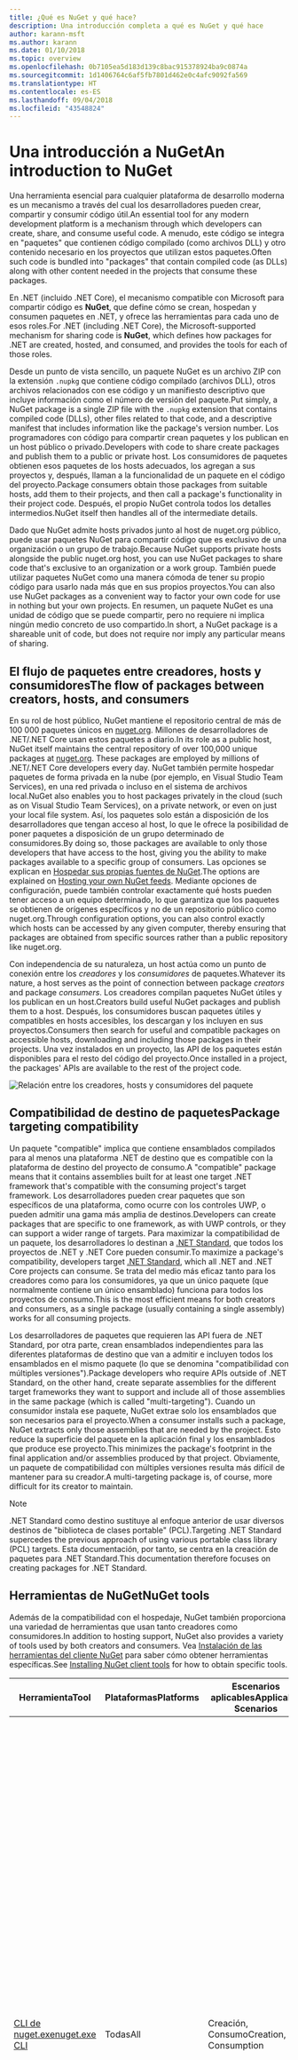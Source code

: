 ```yaml
---
title: ¿Qué es NuGet y qué hace?
description: Una introducción completa a qué es NuGet y qué hace
author: karann-msft
ms.author: karann
ms.date: 01/10/2018
ms.topic: overview
ms.openlocfilehash: 0b7105ea5d183d139c8bac915378924ba9c0874a
ms.sourcegitcommit: 1d1406764c6af5fb7801d462e0c4afc9092fa569
ms.translationtype: HT
ms.contentlocale: es-ES
ms.lasthandoff: 09/04/2018
ms.locfileid: "43548824"
---
```

# <a name="an-introduction-to-nuget"></a><span data-ttu-id="9d070-103">Una introducción a NuGet</span><span class="sxs-lookup"><span data-stu-id="9d070-103">An introduction to NuGet</span></span>

<span data-ttu-id="9d070-104">Una herramienta esencial para cualquier plataforma de desarrollo moderna es un mecanismo a través del cual los desarrolladores pueden crear, compartir y consumir código útil.</span><span class="sxs-lookup"><span data-stu-id="9d070-104">An essential tool for any modern development platform is a mechanism through which developers can create, share, and consume useful code.</span></span> <span data-ttu-id="9d070-105">A menudo, este código se integra en "paquetes" que contienen código compilado (como archivos DLL) y otro contenido necesario en los proyectos que utilizan estos paquetes.</span><span class="sxs-lookup"><span data-stu-id="9d070-105">Often such code is bundled into "packages" that contain compiled code (as DLLs) along with other content needed in the projects that consume these packages.</span></span>

<span data-ttu-id="9d070-106">En .NET (incluido .NET Core), el mecanismo compatible con Microsoft para compartir código es **NuGet**, que define cómo se crean, hospedan y consumen paquetes en .NET, y ofrece las herramientas para cada uno de esos roles.</span><span class="sxs-lookup"><span data-stu-id="9d070-106">For .NET (including .NET Core), the Microsoft-supported mechanism for sharing code is **NuGet**, which defines how packages for .NET are created, hosted, and consumed, and provides the tools for each of those roles.</span></span>

<span data-ttu-id="9d070-107">Desde un punto de vista sencillo, un paquete NuGet es un archivo ZIP con la extensión `.nupkg` que contiene código compilado (archivos DLL), otros archivos relacionados con ese código y un manifiesto descriptivo que incluye información como el número de versión del paquete.</span><span class="sxs-lookup"><span data-stu-id="9d070-107">Put simply, a NuGet package is a single ZIP file with the `.nupkg` extension that contains compiled code (DLLs), other files related to that code, and a descriptive manifest that includes information like the package's version number.</span></span> <span data-ttu-id="9d070-108">Los programadores con código para compartir crean paquetes y los publican en un host público o privado.</span><span class="sxs-lookup"><span data-stu-id="9d070-108">Developers with code to share create packages and publish them to a public or private host.</span></span> <span data-ttu-id="9d070-109">Los consumidores de paquetes obtienen esos paquetes de los hosts adecuados, los agregan a sus proyectos y, después, llaman a la funcionalidad de un paquete en el código del proyecto.</span><span class="sxs-lookup"><span data-stu-id="9d070-109">Package consumers obtain those packages from suitable hosts, add them to their projects, and then call a package's functionality in their project code.</span></span> <span data-ttu-id="9d070-110">Después, el propio NuGet controla todos los detalles intermedios.</span><span class="sxs-lookup"><span data-stu-id="9d070-110">NuGet itself then handles all of the intermediate details.</span></span>

<span data-ttu-id="9d070-111">Dado que NuGet admite hosts privados junto al host de nuget.org público, puede usar paquetes NuGet para compartir código que es exclusivo de una organización o un grupo de trabajo.</span><span class="sxs-lookup"><span data-stu-id="9d070-111">Because NuGet supports private hosts alongside the public nuget.org host, you can use NuGet packages to share code that's exclusive to an organization or a work group.</span></span> <span data-ttu-id="9d070-112">También puede utilizar paquetes NuGet como una manera cómoda de tener su propio código para usarlo nada más que en sus propios proyectos.</span><span class="sxs-lookup"><span data-stu-id="9d070-112">You can also use NuGet packages as a convenient way to factor your own code for use in nothing but your own projects.</span></span> <span data-ttu-id="9d070-113">En resumen, un paquete NuGet es una unidad de código que se puede compartir, pero no requiere ni implica ningún medio concreto de uso compartido.</span><span class="sxs-lookup"><span data-stu-id="9d070-113">In short, a NuGet package is a shareable unit of code, but does not require nor imply any particular means of sharing.</span></span>

## <a name="the-flow-of-packages-between-creators-hosts-and-consumers"></a><span data-ttu-id="9d070-114">El flujo de paquetes entre creadores, hosts y consumidores</span><span class="sxs-lookup"><span data-stu-id="9d070-114">The flow of packages between creators, hosts, and consumers</span></span>

<span data-ttu-id="9d070-115">En su rol de host público, NuGet mantiene el repositorio central de más de 100 000 paquetes únicos en [nuget.org](https://www.nuget.org). Millones de desarrolladores de .NET/.NET Core usan estos paquetes a diario.</span><span class="sxs-lookup"><span data-stu-id="9d070-115">In its role as a public host, NuGet itself maintains the central repository of over 100,000 unique packages at [nuget.org](https://www.nuget.org). These packages are employed by millions of .NET/.NET Core developers every day.</span></span> <span data-ttu-id="9d070-116">NuGet también permite hospedar paquetes de forma privada en la nube (por ejemplo, en Visual Studio Team Services), en una red privada o incluso en el sistema de archivos local.</span><span class="sxs-lookup"><span data-stu-id="9d070-116">NuGet also enables you to host packages privately in the cloud (such as on Visual Studio Team Services), on a private network, or even on just your local file system.</span></span> <span data-ttu-id="9d070-117">Así, los paquetes solo están a disposición de los desarrolladores que tengan acceso al host, lo que le ofrece la posibilidad de poner paquetes a disposición de un grupo determinado de consumidores.</span><span class="sxs-lookup"><span data-stu-id="9d070-117">By doing so, those packages are available to only those developers that have access to the host, giving you the ability to make packages available to a specific group of consumers.</span></span> <span data-ttu-id="9d070-118">Las opciones se explican en [Hospedar sus propias fuentes de NuGet](hosting-packages/overview.md).</span><span class="sxs-lookup"><span data-stu-id="9d070-118">The options are explained on [Hosting your own NuGet feeds](hosting-packages/overview.md).</span></span> <span data-ttu-id="9d070-119">Mediante opciones de configuración, puede también controlar exactamente qué hosts pueden tener acceso a un equipo determinado, lo que garantiza que los paquetes se obtienen de orígenes específicos y no de un repositorio público como nuget.org.</span><span class="sxs-lookup"><span data-stu-id="9d070-119">Through configuration options, you can also control exactly which hosts can be accessed by any given computer, thereby ensuring that packages are obtained from specific sources rather than a public repository like nuget.org.</span></span>

<span data-ttu-id="9d070-120">Con independencia de su naturaleza, un host actúa como un punto de conexión entre los *creadores* y los *consumidores* de paquetes.</span><span class="sxs-lookup"><span data-stu-id="9d070-120">Whatever its nature, a host serves as the point of connection between package *creators* and package *consumers*.</span></span> <span data-ttu-id="9d070-121">Los creadores compilan paquetes NuGet útiles y los publican en un host.</span><span class="sxs-lookup"><span data-stu-id="9d070-121">Creators build useful NuGet packages and publish them to a host.</span></span> <span data-ttu-id="9d070-122">Después, los consumidores buscan paquetes útiles y compatibles en hosts accesibles, los descargan y los incluyen en sus proyectos.</span><span class="sxs-lookup"><span data-stu-id="9d070-122">Consumers then search for useful and compatible packages on accessible hosts, downloading and including those packages in their projects.</span></span> <span data-ttu-id="9d070-123">Una vez instalados en un proyecto, las API de los paquetes están disponibles para el resto del código del proyecto.</span><span class="sxs-lookup"><span data-stu-id="9d070-123">Once installed in a project, the packages' APIs are available to the rest of the project code.</span></span>

![Relación entre los creadores, hosts y consumidores del paquete](media/nuget-roles.png)

## <a name="package-targeting-compatibility"></a><span data-ttu-id="9d070-125">Compatibilidad de destino de paquetes</span><span class="sxs-lookup"><span data-stu-id="9d070-125">Package targeting compatibility</span></span>

<span data-ttu-id="9d070-126">Un paquete "compatible" implica que contiene ensamblados compilados para al menos una plataforma .NET de destino que es compatible con la plataforma de destino del proyecto de consumo.</span><span class="sxs-lookup"><span data-stu-id="9d070-126">A "compatible" package means that it contains assemblies built for at least one target .NET framework that's compatible with the consuming project's target framework.</span></span> <span data-ttu-id="9d070-127">Los desarrolladores pueden crear paquetes que son específicos de una plataforma, como ocurre con los controles UWP, o pueden admitir una gama más amplia de destinos.</span><span class="sxs-lookup"><span data-stu-id="9d070-127">Developers can create packages that are specific to one framework, as with UWP controls, or they can support a wider range of targets.</span></span> <span data-ttu-id="9d070-128">Para maximizar la compatibilidad de un paquete, los desarrolladores lo destinan a [.NET Standard](/dotnet/standard/net-standard), que todos los proyectos de .NET y .NET Core pueden consumir.</span><span class="sxs-lookup"><span data-stu-id="9d070-128">To maximize a package's compatibility, developers target [.NET Standard](/dotnet/standard/net-standard), which all .NET and .NET Core projects can consume.</span></span> <span data-ttu-id="9d070-129">Se trata del medio más eficaz tanto para los creadores como para los consumidores, ya que un único paquete (que normalmente contiene un único ensamblado) funciona para todos los proyectos de consumo.</span><span class="sxs-lookup"><span data-stu-id="9d070-129">This is the most efficient means for both creators and consumers, as a single package (usually containing a single assembly) works for all consuming projects.</span></span>

<span data-ttu-id="9d070-130">Los desarrolladores de paquetes que requieren las API fuera de .NET Standard, por otra parte, crean ensamblados independientes para las diferentes plataformas de destino que van a admitir e incluyen todos los ensamblados en el mismo paquete (lo que se denomina "compatibilidad con múltiples versiones").</span><span class="sxs-lookup"><span data-stu-id="9d070-130">Package developers who require APIs outside of .NET Standard, on the other hand, create separate assemblies for the different target frameworks they want to support and include all of those assemblies in the same package (which is called "multi-targeting").</span></span> <span data-ttu-id="9d070-131">Cuando un consumidor instala ese paquete, NuGet extrae solo los ensamblados que son necesarios para el proyecto.</span><span class="sxs-lookup"><span data-stu-id="9d070-131">When a consumer installs such a package, NuGet extracts only those assemblies that are needed by the project.</span></span> <span data-ttu-id="9d070-132">Esto reduce la superficie del paquete en la aplicación final y los ensamblados que produce ese proyecto.</span><span class="sxs-lookup"><span data-stu-id="9d070-132">This minimizes the package's footprint in the final application and/or assemblies produced by that project.</span></span> <span data-ttu-id="9d070-133">Obviamente, un paquete de compatibilidad con múltiples versiones resulta más difícil de mantener para su creador.</span><span class="sxs-lookup"><span data-stu-id="9d070-133">A multi-targeting package is, of course, more difficult for its creator to maintain.</span></span>

> [!Note]
> <span data-ttu-id="9d070-134">.NET Standard como destino sustituye al enfoque anterior de usar diversos destinos de "biblioteca de clases portable" (PCL).</span><span class="sxs-lookup"><span data-stu-id="9d070-134">Targeting .NET Standard supercedes the previous approach of using various portable class library (PCL) targets.</span></span> <span data-ttu-id="9d070-135">Esta documentación, por tanto, se centra en la creación de paquetes para .NET Standard.</span><span class="sxs-lookup"><span data-stu-id="9d070-135">This documentation therefore focuses on creating packages for .NET Standard.</span></span>

## <a name="nuget-tools"></a><span data-ttu-id="9d070-136">Herramientas de NuGet</span><span class="sxs-lookup"><span data-stu-id="9d070-136">NuGet tools</span></span>

<span data-ttu-id="9d070-137">Además de la compatibilidad con el hospedaje, NuGet también proporciona una variedad de herramientas que usan tanto creadores como consumidores.</span><span class="sxs-lookup"><span data-stu-id="9d070-137">In addition to hosting support, NuGet also provides a variety of tools used by both creators and consumers.</span></span> <span data-ttu-id="9d070-138">Vea [Instalación de las herramientas del cliente NuGet](install-nuget-client-tools.md) para saber cómo obtener herramientas específicas.</span><span class="sxs-lookup"><span data-stu-id="9d070-138">See [Installing NuGet client tools](install-nuget-client-tools.md) for how to obtain specific tools.</span></span>

| <span data-ttu-id="9d070-139">Herramienta</span><span class="sxs-lookup"><span data-stu-id="9d070-139">Tool</span></span> | <span data-ttu-id="9d070-140">Plataformas</span><span class="sxs-lookup"><span data-stu-id="9d070-140">Platforms</span></span> | <span data-ttu-id="9d070-141">Escenarios aplicables</span><span class="sxs-lookup"><span data-stu-id="9d070-141">Applicable Scenarios</span></span> | <span data-ttu-id="9d070-142">Descripción</span><span class="sxs-lookup"><span data-stu-id="9d070-142">Description</span></span> |
| --- | --- | --- | --- |
| [<span data-ttu-id="9d070-143">CLI de nuget.exe</span><span class="sxs-lookup"><span data-stu-id="9d070-143">nuget.exe CLI</span></span>](tools/nuget-exe-cli-reference.md) | <span data-ttu-id="9d070-144">Todas</span><span class="sxs-lookup"><span data-stu-id="9d070-144">All</span></span> | <span data-ttu-id="9d070-145">Creación, Consumo</span><span class="sxs-lookup"><span data-stu-id="9d070-145">Creation, Consumption</span></span> | <span data-ttu-id="9d070-146">Proporciona todas las funcionalidades de NuGet, con algunos comandos que se aplican de forma específica a los creadores del paquete, otros solo a los consumidores y otros a ambos.</span><span class="sxs-lookup"><span data-stu-id="9d070-146">Provides all NuGet capabilities, with some commands applying specifically to package creators, some applying only to consumers, and others applying to both.</span></span> <span data-ttu-id="9d070-147">Por ejemplo, los creadores de paquetes usan el comando `nuget pack` para crear un paquete a partir de varios ensamblados y archivos relacionados, los consumidores de paquetes usan `nuget install` para incluir los paquetes en una carpeta de proyecto y todos usan `nuget config` para establecer variables de configuración de NuGet.</span><span class="sxs-lookup"><span data-stu-id="9d070-147">For example, package creators use the `nuget pack` command to create a package from various assemblies and related files, package consumers use `nuget install` to include packages in a project folder, and everyone uses `nuget config` to set NuGet configuration variables.</span></span> <span data-ttu-id="9d070-148">Como herramienta independiente de la plataforma, la CLI de NuGet no interactúa con proyectos de Visual Studio.</span><span class="sxs-lookup"><span data-stu-id="9d070-148">As a platform-agnostic tool, the NuGet CLI does not interact with Visual Studio projects.</span></span> |
| [<span data-ttu-id="9d070-149">CLI de dotnet</span><span class="sxs-lookup"><span data-stu-id="9d070-149">dotnet CLI</span></span>](tools/dotnet-Commands.md) | <span data-ttu-id="9d070-150">Todas</span><span class="sxs-lookup"><span data-stu-id="9d070-150">All</span></span> | <span data-ttu-id="9d070-151">Creación, Consumo</span><span class="sxs-lookup"><span data-stu-id="9d070-151">Creation, Consumption</span></span> | <span data-ttu-id="9d070-152">Ofrece determinadas funcionalidades de la CLI de NuGet directamente en la cadena de herramientas de .NET Core.</span><span class="sxs-lookup"><span data-stu-id="9d070-152">Provides certain NuGet CLI capabilities directly within the .NET Core tool chain.</span></span> <span data-ttu-id="9d070-153">Al igual que con la CLI de NuGet, la CLI de dotnet no interactúa con proyectos de Visual Studio.</span><span class="sxs-lookup"><span data-stu-id="9d070-153">As with the NuGet CLI, the dotnet CLI does not interact with Visual Studio projects.</span></span> |
| [<span data-ttu-id="9d070-154">Consola del Administrador de paquetes</span><span class="sxs-lookup"><span data-stu-id="9d070-154">Package Manager Console</span></span>](tools/package-manager-console.md) | <span data-ttu-id="9d070-155">Visual Studio en Windows</span><span class="sxs-lookup"><span data-stu-id="9d070-155">Visual Studio on Windows</span></span> | <span data-ttu-id="9d070-156">Consumo</span><span class="sxs-lookup"><span data-stu-id="9d070-156">Consumption</span></span> | <span data-ttu-id="9d070-157">Ofrece [comandos de PowerShell](tools/Powershell-Reference.md) para instalar y administrar paquetes en proyectos de Visual Studio.</span><span class="sxs-lookup"><span data-stu-id="9d070-157">Provides [PowerShell commands](tools/Powershell-Reference.md) for installing and managing packages in Visual Studio projects.</span></span> |
| [<span data-ttu-id="9d070-158">Interfaz de usuario del administrador de paquetes</span><span class="sxs-lookup"><span data-stu-id="9d070-158">Package Manager UI</span></span>](tools/package-manager-ui.md) | <span data-ttu-id="9d070-159">Visual Studio en Windows</span><span class="sxs-lookup"><span data-stu-id="9d070-159">Visual Studio on Windows</span></span> | <span data-ttu-id="9d070-160">Consumo</span><span class="sxs-lookup"><span data-stu-id="9d070-160">Consumption</span></span> | <span data-ttu-id="9d070-161">Ofrece una interfaz de usuario fácil de usar para instalar y administrar paquetes en proyectos de Visual Studio.</span><span class="sxs-lookup"><span data-stu-id="9d070-161">Provides an easy-to-use UI for installing and managing packages in Visual Studio projects.</span></span> |
| [<span data-ttu-id="9d070-162">Administrar la interfaz de usuario de NuGet</span><span class="sxs-lookup"><span data-stu-id="9d070-162">Manage NuGet UI</span></span>](/visualstudio/mac/nuget-walkthrough) | <span data-ttu-id="9d070-163">Visual Studio para Mac</span><span class="sxs-lookup"><span data-stu-id="9d070-163">Visual Studio for Mac</span></span> | <span data-ttu-id="9d070-164">Consumo</span><span class="sxs-lookup"><span data-stu-id="9d070-164">Consumption</span></span> | <span data-ttu-id="9d070-165">Ofrece una interfaz de usuario fácil de usar para instalar y administrar paquetes en proyectos de Visual Studio para Mac.</span><span class="sxs-lookup"><span data-stu-id="9d070-165">Provide an easy-to-use UI for installing and managing packages in Visual Studio for Mac projects.</span></span> |
| [<span data-ttu-id="9d070-166">MSBuild</span><span class="sxs-lookup"><span data-stu-id="9d070-166">MSBuild</span></span>](reference/msbuild-targets.md) | <span data-ttu-id="9d070-167">Windows</span><span class="sxs-lookup"><span data-stu-id="9d070-167">Windows</span></span> | <span data-ttu-id="9d070-168">Creación, Consumo</span><span class="sxs-lookup"><span data-stu-id="9d070-168">Creation, Consumption</span></span> | <span data-ttu-id="9d070-169">Ofrece la posibilidad de crear y restaurar los paquetes que se usan en un proyecto directamente a través de la cadena de herramientas de MSBuild.</span><span class="sxs-lookup"><span data-stu-id="9d070-169">Provides the ability to create packages and restore packages used in a project directly through the MSBuild tool chain.</span></span> |

<span data-ttu-id="9d070-170">Como puede ver, las herramientas de NuGet con las que trabaja dependen en gran medida de si se crean, consumen o publican paquetes, así como de la plataforma en la que se trabaja.</span><span class="sxs-lookup"><span data-stu-id="9d070-170">As you can see, the NuGet tools you work with depend greatly on whether you're creating, consuming, or publishing packages, and the platform on which you're working.</span></span> <span data-ttu-id="9d070-171">Los creadores de paquetes también suelen ser consumidores, dado que se basan en la funcionalidad que existe en otros paquetes NuGet.</span><span class="sxs-lookup"><span data-stu-id="9d070-171">Package creators are typically also consumers, as they build on top of functionality that exists in other NuGet packages.</span></span> <span data-ttu-id="9d070-172">Y esos paquetes, por supuesto, pueden a su vez depender de otros.</span><span class="sxs-lookup"><span data-stu-id="9d070-172">And those packages, of course, may in turn depend on still others.</span></span>

<span data-ttu-id="9d070-173">Para obtener más información, comience por los artículos [Flujo de trabajo de creación de paquetes](create-packages/Overview-and-Workflow.md) y [Flujo de trabajo de consumo de paquetes](consume-packages/Overview-and-Workflow.md).</span><span class="sxs-lookup"><span data-stu-id="9d070-173">For more information, start with the [Package creation workflow](create-packages/Overview-and-Workflow.md) and [Package consumption workflow](consume-packages/Overview-and-Workflow.md) articles.</span></span>

## <a name="managing-dependencies"></a><span data-ttu-id="9d070-174">Administración de dependencias</span><span class="sxs-lookup"><span data-stu-id="9d070-174">Managing dependencies</span></span>

<span data-ttu-id="9d070-175">La posibilidad de basarse en el trabajo de otros usuarios fácilmente es una de las características más eficaces de un sistema de administración de paquetes.</span><span class="sxs-lookup"><span data-stu-id="9d070-175">The ability to easily build on the work of others is one of most powerful features of a package management system.</span></span> <span data-ttu-id="9d070-176">En consecuencia, gran parte de lo que hace NuGet consiste en administrar ese "gráfico" o árbol de dependencias en nombre de un proyecto.</span><span class="sxs-lookup"><span data-stu-id="9d070-176">Accordingly, much of what NuGet does is managing that dependency tree or "graph" on behalf of a project.</span></span> <span data-ttu-id="9d070-177">Dicho simplemente, solo se tiene que preocupar por los paquetes que use directamente en un proyecto.</span><span class="sxs-lookup"><span data-stu-id="9d070-177">Simply said, you need only concern yourself with those packages that you're directly using in a project.</span></span> <span data-ttu-id="9d070-178">Si alguno de esos paquetes consume otros paquetes (que, a su vez, pueden consumir otros), NuGet se encarga de todas esas dependencias de nivel inferior.</span><span class="sxs-lookup"><span data-stu-id="9d070-178">If any of those packages themselves consume other packages (which can, in turn, consume still others), NuGet takes care of all those down-level dependencies.</span></span>

<span data-ttu-id="9d070-179">En la imagen siguiente se muestra un proyecto que depende de cinco paquetes que, a su vez, dependen de otros varios.</span><span class="sxs-lookup"><span data-stu-id="9d070-179">The following image shows a project that depends on five packages, which in turn depend on a number of others.</span></span>

![Un gráfico de dependencias de NuGet de ejemplo para un proyecto de .NET](media/dependency-graph.png)

<span data-ttu-id="9d070-181">Tenga en cuenta que algunos paquetes aparecen varias veces en el gráfico de dependencias.</span><span class="sxs-lookup"><span data-stu-id="9d070-181">Notice that some packages appear multiple times in the dependency graph.</span></span> <span data-ttu-id="9d070-182">Por ejemplo, hay tres consumidores diferentes del paquete B, y es posible que cada consumidor también especifique una versión diferente de ese paquete (no se muestra).</span><span class="sxs-lookup"><span data-stu-id="9d070-182">For example, there are three different consumers of package B, and each consumer might also specify a different version for that package (not shown).</span></span> <span data-ttu-id="9d070-183">Se trata de un hecho frecuente, especialmente para los paquetes más ampliamente utilizados.</span><span class="sxs-lookup"><span data-stu-id="9d070-183">This is a common occurrence, especially for widely-used packages.</span></span> <span data-ttu-id="9d070-184">Afortunadamente, NuGet se encarga del trabajo duro de determinar exactamente qué versión del paquete B satisface a todos los consumidores.</span><span class="sxs-lookup"><span data-stu-id="9d070-184">NuGet fortunately does all the hard work to determine exactly which version of package B satisfies all consumers.</span></span> <span data-ttu-id="9d070-185">NuGet hace después lo mismo con los demás paquetes, con independencia de la profundidad que alcance el gráfico de dependencias.</span><span class="sxs-lookup"><span data-stu-id="9d070-185">NuGet then does the same for all other packages, no matter how deep the dependency graph.</span></span>

<span data-ttu-id="9d070-186">Para obtener más información sobre cómo realiza NuGet este servicio, vea [Resolución de dependencias](consume-packages/dependency-resolution.md).</span><span class="sxs-lookup"><span data-stu-id="9d070-186">For more details on how NuGet performs this service, see [Dependency resolution](consume-packages/dependency-resolution.md).</span></span>

## <a name="tracking-references-and-restoring-packages"></a><span data-ttu-id="9d070-187">Seguimiento de referencias y restauración de paquetes</span><span class="sxs-lookup"><span data-stu-id="9d070-187">Tracking references and restoring packages</span></span>

<span data-ttu-id="9d070-188">Dado que los proyectos se pueden mover fácilmente entre equipos de desarrolladores, repositorios de control de código fuente, servidores de compilación, etc., no resulta práctico mantener los ensamblados binarios de los paquetes NuGet enlazados directamente a un proyecto.</span><span class="sxs-lookup"><span data-stu-id="9d070-188">Because projects can easily move between developer computers, source control repositories, build servers, and so forth, it's highly impractical to keep the binary assemblies of NuGet packages directly bound to a project.</span></span> <span data-ttu-id="9d070-189">De hacerlo, se produciría un sobredimensionamiento innecesario de cada copia del proyecto (y, por tanto, se desperdiciaría espacio en los repositorios de control de código fuente).</span><span class="sxs-lookup"><span data-stu-id="9d070-189">Doing so would make each copy of the project unnecessarily bloated (and thereby waste space in source control repositories).</span></span> <span data-ttu-id="9d070-190">Además, sería muy difícil actualizar los archivos binarios del paquete a versiones más recientes, ya que habría que aplicar las actualizaciones en todas las copias del proyecto.</span><span class="sxs-lookup"><span data-stu-id="9d070-190">It would also make it very difficult to update package binaries to newer versions as updates would have to be applied across all copies of the project.</span></span>

<span data-ttu-id="9d070-191">En lugar de ello, NuGet mantiene una lista de referencias simples de los paquetes en los que se basa un proyecto, que incluye las dependencias de nivel superior y de nivel inferior.</span><span class="sxs-lookup"><span data-stu-id="9d070-191">NuGet instead maintains a simple reference list of the packages upon which a project depends, including both top-level and down-level dependencies.</span></span> <span data-ttu-id="9d070-192">Es decir, siempre que se instala un paquete de algún host en un proyecto, NuGet registra el identificador y el número de versión del paquete en la lista de referencias.</span><span class="sxs-lookup"><span data-stu-id="9d070-192">That is, whenever you install a package from some host into a project, NuGet records the package identifier and version number in the reference list.</span></span> <span data-ttu-id="9d070-193">(Al desinstalar un paquete, evidentemente se quita de la lista). NuGet después ofrece un medio para restaurar todos los paquetes a los que se hace referencia previa solicitud, tal y como se describe en [Restauración de paquetes](consume-packages/package-restore.md).</span><span class="sxs-lookup"><span data-stu-id="9d070-193">(Uninstalling a package, of course, removes it from the list.) NuGet then provides a means to restore all referenced packages upon request, as described on [Package restore](consume-packages/package-restore.md).</span></span>

![Una lista de referencias de NuGet se crea al instalar el paquete y se puede usar para restaurar los paquetes en otro lugar](media/nuget-restore.png)

<span data-ttu-id="9d070-195">Solo con la lista de referencias, NuGet puede reinstalar (es decir, *restaurar*) todos los paquetes de hosts públicos y privados en cualquier momento posterior.</span><span class="sxs-lookup"><span data-stu-id="9d070-195">With only the reference list, NuGet can then reinstall&mdash;that is, *restore*&mdash;all of those packages from public and/or private hosts at any later time.</span></span> <span data-ttu-id="9d070-196">Al confirmar un proyecto en el control de código fuente o compartirlo de alguna otra manera, solo se incluye la lista de referencias, no los archivos binarios del paquete (vea [Paquetes y control de código fuente](consume-packages/packages-and-source-control.md)).</span><span class="sxs-lookup"><span data-stu-id="9d070-196">When committing a project to source control, or sharing it in some other way, you include only the reference list and exclude any package binaries (see [Packages and source control](consume-packages/packages-and-source-control.md).)</span></span>

<span data-ttu-id="9d070-197">El equipo que recibe un proyecto, como un servidor de compilación que obtiene una copia del proyecto como parte de un sistema de implementación automatizada, simplemente solicita a NuGet que restaure las dependencias cuando sea necesario.</span><span class="sxs-lookup"><span data-stu-id="9d070-197">The computer that receives a project, such as a build server obtaining a copy of the project as part of an automated deployment system, simply asks NuGet to restore dependencies whenever they're needed.</span></span> <span data-ttu-id="9d070-198">Los sistemas de compilación como Visual Studio Team Services proporcionan pasos de "restauración de NuGet" para este propósito exacto.</span><span class="sxs-lookup"><span data-stu-id="9d070-198">Build systems like Visual Studio Team Services provide "NuGet restore" steps for this exact purpose.</span></span> <span data-ttu-id="9d070-199">De forma similar, cuando los desarrolladores obtienen una copia de un proyecto (como al clonar un repositorio), pueden invocar un comando como `nuget restore` (CLI de NuGet), `dotnet restore` (CLI de dotnet), o `Install-Package` (consola del Administrador de paquetes) para obtener todos los paquetes necesarios.</span><span class="sxs-lookup"><span data-stu-id="9d070-199">Similarly, when developers obtain a copy of a project (as when cloning a repository), they can invoke command like `nuget restore` (NuGet CLI), `dotnet restore` (dotnet CLI), or `Install-Package` (Package Manager Console) to obtain all the necessary packages.</span></span> <span data-ttu-id="9d070-200">Visual Studio, por su parte, restaura automáticamente los paquetes al compilar un proyecto (siempre que la restauración automática esté habilitada, tal y como se describe en [Restauración de paquetes](consume-packages/package-restore.md)).</span><span class="sxs-lookup"><span data-stu-id="9d070-200">Visual Studio, for its part, automatically restores packages when building a project (provided that automatic restore is enabled, as described on [Package restore](consume-packages/package-restore.md)).</span></span>

<span data-ttu-id="9d070-201">Claramente, el rol principal de NuGet que interesa a los desarrolladores es que mantenga esa lista de referencias en nombre del proyecto y que proporcione los medios para restaurar de forma eficaz (y actualizar) los paquetes a los que se hace referencia.</span><span class="sxs-lookup"><span data-stu-id="9d070-201">Clearly, then, NuGet's primary role where developers are concerned is maintaining that reference list on behalf of your project and providing the means to efficiently restore (and update) those referenced packages.</span></span> <span data-ttu-id="9d070-202">Esta lista se mantiene en uno de los dos *formatos de administración de paquetes*, que se denominan:</span><span class="sxs-lookup"><span data-stu-id="9d070-202">This list is maintained in one of two *package management formats*, as they're called:</span></span>

- <span data-ttu-id="9d070-203">[`packages.config`](reference/packages-config.md): *(NuGet 1.0 y versiones posteriores)* un archivo XML que mantiene una lista plana de todas las dependencias del proyecto, incluidas las dependencias de otros paquetes instalados.</span><span class="sxs-lookup"><span data-stu-id="9d070-203">[`packages.config`](reference/packages-config.md): *(NuGet 1.0+)* An XML file that maintains a flat list of all dependencies in the project, including the dependencies of other installed packages.</span></span> <span data-ttu-id="9d070-204">Los paquetes instalados o restaurados se almacenan en una carpeta `packages`.</span><span class="sxs-lookup"><span data-stu-id="9d070-204">Installed or restored packages are stored in a `packages` folder.</span></span>

- <span data-ttu-id="9d070-205">[PackageReference](consume-packages/package-references-in-project-files.md) (o "referencias de paquetes en archivos de proyecto") | *(NuGet 4.0 y versiones posteriores)* mantiene una lista de las dependencias de nivel superior de un proyecto directamente en el archivo de proyecto, por lo que no se necesita un archivo independiente.</span><span class="sxs-lookup"><span data-stu-id="9d070-205">[PackageReference](consume-packages/package-references-in-project-files.md) (or "package references in project files") | *(NuGet 4.0+)* Maintains a list of a project's top-level dependencies directly within the project file, so no separate file is needed.</span></span> <span data-ttu-id="9d070-206">Se genera dinámicamente un archivo asociado, `obj/project.assets.json`, que administra el gráfico de dependencias general de los paquetes que un proyecto utiliza con todas las dependencias de nivel inferior.</span><span class="sxs-lookup"><span data-stu-id="9d070-206">An associated file, `obj/project.assets.json`, is dynamically generated to manage the overall dependency graph of the packages that a project uses along with all down-level dependencies.</span></span> <span data-ttu-id="9d070-207">Siempre se utiliza PackageReference en los proyectos de .NET Core.</span><span class="sxs-lookup"><span data-stu-id="9d070-207">PackageReference is always used by .NET Core projects.</span></span>

<span data-ttu-id="9d070-208">El formato de administración de paquetes que se usa en un proyecto determinado depende del tipo de proyecto y la versión disponible de NuGet (y/o Visual Studio).</span><span class="sxs-lookup"><span data-stu-id="9d070-208">Which package management format is employed in any given project depends on the project type, and the available version of NuGet (and/or Visual Studio).</span></span> <span data-ttu-id="9d070-209">Para comprobar qué formato se usa, solo hay que buscar `packages.config` en la raíz del proyecto después de instalar el primer paquete.</span><span class="sxs-lookup"><span data-stu-id="9d070-209">To check what format is being used, simply look for `packages.config` in the project root after installing your first package.</span></span> <span data-ttu-id="9d070-210">Si no ve ese archivo, busque directamente un elemento \<PackageReference\> en el archivo de proyecto.</span><span class="sxs-lookup"><span data-stu-id="9d070-210">If you don't have that file, look in the project file directly for a \<PackageReference\> element.</span></span>

<span data-ttu-id="9d070-211">Si se puede elegir, se recomienda utilizar PackageReference.</span><span class="sxs-lookup"><span data-stu-id="9d070-211">When you have a choice, we recommend using PackageReference.</span></span> <span data-ttu-id="9d070-212">`packages.config` se mantiene con fines de herencia y ya no está en desarrollo activo.</span><span class="sxs-lookup"><span data-stu-id="9d070-212">`packages.config` is maintained for legacy purposes and is no longer under active development.</span></span>

> [!Tip]
> <span data-ttu-id="9d070-213">Diversos comandos de la CLI de `nuget.exe`, como `nuget install`, no agregan automáticamente el paquete a la lista de referencia.</span><span class="sxs-lookup"><span data-stu-id="9d070-213">Various `nuget.exe` CLI commands, like `nuget install`, do not automatically add the package to the reference list.</span></span> <span data-ttu-id="9d070-214">La lista se actualiza al instalar un paquete con el Administrador de paquetes de Visual Studio (interfaz de usuario o consola) y con la CLI de `dotnet.exe`.</span><span class="sxs-lookup"><span data-stu-id="9d070-214">The list is updated when installing a package with the Visual Studio Package Manager (UI or Console), and with `dotnet.exe` CLI.</span></span>

## <a name="what-else-does-nuget-do"></a><span data-ttu-id="9d070-215">¿Qué más hace NuGet?</span><span class="sxs-lookup"><span data-stu-id="9d070-215">What else does NuGet do?</span></span>

<span data-ttu-id="9d070-216">Hasta ahora ha aprendido las siguientes características de NuGet:</span><span class="sxs-lookup"><span data-stu-id="9d070-216">So far you've learned the following characteristics of NuGet:</span></span>

- <span data-ttu-id="9d070-217">NuGet ofrece el repositorio central nuget.org con compatibilidad de hospedaje privado.</span><span class="sxs-lookup"><span data-stu-id="9d070-217">NuGet provides the central nuget.org repository with support for private hosting.</span></span>
- <span data-ttu-id="9d070-218">NuGet proporciona a los desarrolladores las herramientas que necesitan para crear, publicar y consumir paquetes.</span><span class="sxs-lookup"><span data-stu-id="9d070-218">NuGet provides the tools developers need for creating, publishing, and consuming packages.</span></span>
- <span data-ttu-id="9d070-219">Y lo más importante, NuGet mantiene una lista de referencias de los paquetes que se usan en un proyecto y permite restaurar y actualizar los paquetes de esa lista.</span><span class="sxs-lookup"><span data-stu-id="9d070-219">Most importantly, NuGet maintains a reference list of packages used in a project and the ability to restore and update those packages from that list.</span></span>

<span data-ttu-id="9d070-220">Para que estos procesos funcionen de forma eficaz, NuGet realiza algunas optimizaciones en segundo plano.</span><span class="sxs-lookup"><span data-stu-id="9d070-220">To make these processes work efficiently, NuGet does some behind-the-scenes optimizations.</span></span> <span data-ttu-id="9d070-221">En concreto, NuGet administra una caché de paquetes y una carpeta de paquetes globales para abreviar la instalación y reinstalación.</span><span class="sxs-lookup"><span data-stu-id="9d070-221">Most notably, NuGet manages a package cache and a global packages folder to shortcut installation and reinstallation.</span></span> <span data-ttu-id="9d070-222">La caché evita descargar un paquete que ya se ha instalado en el equipo.</span><span class="sxs-lookup"><span data-stu-id="9d070-222">The cache avoids downloading a package that's already been installed on the machine.</span></span> <span data-ttu-id="9d070-223">La carpeta de paquetes globales permite que varios proyectos compartan el mismo paquete instalado, lo que reduce el consumo general de NuGet en el equipo.</span><span class="sxs-lookup"><span data-stu-id="9d070-223">The global packages folder allows multiple projects to share the same installed package, thereby reducing NuGet's overall footprint on the computer.</span></span> <span data-ttu-id="9d070-224">Las carpetas de paquetes globales y de caché resultan muy útiles cuando a menudo se restaura un mayor número de paquetes, por ejemplo, en un servidor de compilación.</span><span class="sxs-lookup"><span data-stu-id="9d070-224">The cache and global packages folder are also very helpful when you're frequently restoring a larger number of packages, as on a build server.</span></span> <span data-ttu-id="9d070-225">Para obtener más detalles sobre estos mecanismos, vea [Administración de paquetes globales y carpetas de caché](consume-packages/managing-the-global-packages-and-cache-folders.md).</span><span class="sxs-lookup"><span data-stu-id="9d070-225">For more details on these mechanisms, see [Managing the global packages and cache folders](consume-packages/managing-the-global-packages-and-cache-folders.md).</span></span>

<span data-ttu-id="9d070-226">Dentro de un proyecto individual, NuGet administra el gráfico general de dependencias, que incluye volver a resolver varias referencias a las distintas versiones del mismo paquete.</span><span class="sxs-lookup"><span data-stu-id="9d070-226">Within an individual project, NuGet manages the overall dependency graph, which again includes resolving multiple references to different versions of the same package.</span></span> <span data-ttu-id="9d070-227">Es bastante común que un proyecto tenga una relación de dependencia con uno o varios paquetes que, a su vez, tienen las mismas dependencias.</span><span class="sxs-lookup"><span data-stu-id="9d070-227">It's quite common that a project takes a dependency on one or more packages that themselves have the same dependencies.</span></span> <span data-ttu-id="9d070-228">Algunos de los paquetes de utilidad más prácticos de nuget.org se usan en otros muchos paquetes.</span><span class="sxs-lookup"><span data-stu-id="9d070-228">Some of the most useful utility packages on nuget.org are employed by many other packages.</span></span> <span data-ttu-id="9d070-229">En el gráfico de dependencias completo, podría tener fácilmente diez referencias distintas a versiones diferentes del mismo paquete.</span><span class="sxs-lookup"><span data-stu-id="9d070-229">In the entire dependency graph, then, you could easily have ten different references to different versions of the same package.</span></span> <span data-ttu-id="9d070-230">Para no incluir varias versiones de ese paquete en la propia aplicación, NuGet determina la única versión que pueden usar todos los consumidores.</span><span class="sxs-lookup"><span data-stu-id="9d070-230">To avoid bringing multiple versions of that package into the application itself, NuGet sorts out which single version can be used by all consumers.</span></span> <span data-ttu-id="9d070-231">(Para obtener más información, vea [Inserción de dependencias](consume-packages/dependency-resolution.md)).</span><span class="sxs-lookup"><span data-stu-id="9d070-231">(For more information, see [Dependency Resolution](consume-packages/dependency-resolution.md).)</span></span>

<span data-ttu-id="9d070-232">Además, NuGet mantiene todas las especificaciones relacionadas con la estructura de los paquetes (incluida la [localización](create-packages/creating-localized-packages.md) y los [símbolos de depuración](create-packages/symbol-packages.md)) y cómo se hace referencia a ellos (incluidos los [intervalos de versiones](reference/package-versioning.md#version-ranges-and-wildcards) y [versiones preliminares](create-packages/prerelease-packages.md)). NuGet ofrece también varias API para trabajar con sus servicios mediante programación, así como compatibilidad para los desarrolladores que crean plantillas de proyecto y extensiones de Visual Studio.</span><span class="sxs-lookup"><span data-stu-id="9d070-232">Beyond that, NuGet maintains all the specifications related to how packages are structured (including [localization](create-packages/creating-localized-packages.md) and [debug symbols](create-packages/symbol-packages.md)) and how they are referenced (including [version ranges](reference/package-versioning.md#version-ranges-and-wildcards) and [pre-release versions](create-packages/prerelease-packages.md).) NuGet also provides various APIs to work with its services programmatically, and provides support for developers who write Visual Studio extensions and project templates.</span></span>

<span data-ttu-id="9d070-233">Dedique un momento a examinar la tabla de contenido de esta documentación, y podrá ver todas estas funcionalidades representadas, junto con notas de la versión que se remontan a los inicios de NuGet.</span><span class="sxs-lookup"><span data-stu-id="9d070-233">Take a moment to browse the table of contents for this documentation, and you see all of these capabilities represented there, along with release notes dating back to NuGet's beginnings.</span></span>

## <a name="comments-contributions-and-issues"></a><span data-ttu-id="9d070-234">Comentarios, contribuciones y problemas</span><span class="sxs-lookup"><span data-stu-id="9d070-234">Comments, contributions, and issues</span></span>

<span data-ttu-id="9d070-235">Por último, agradecemos mucho los comentarios y las contribuciones a esta documentación; simplemente seleccione los comandos **Comentarios** y **Editar** del principio de la página o visite el [repositorio de documentos](https://github.com/NuGet/docs.microsoft.com-nuget/) y la [lista de problemas de documentos](https://github.com/NuGet/docs.microsoft.com-nuget/issues) en GitHub.</span><span class="sxs-lookup"><span data-stu-id="9d070-235">Finally, we very much welcome comments and contributions to this documentation&mdash;just select the **Feedback** and **Edit** commands on the top of any page, or visit the [docs repository](https://github.com/NuGet/docs.microsoft.com-nuget/) and [docs issue list](https://github.com/NuGet/docs.microsoft.com-nuget/issues) on GitHub.</span></span>

<span data-ttu-id="9d070-236">También agradecemos las contribuciones a NuGet a través de los [distintos repositorios de GitHub](https://github.com/NuGet/Home); pueden verse problemas de NuGet en [https://github.com/NuGet/home/issues](https://github.com/NuGet/home/issues).</span><span class="sxs-lookup"><span data-stu-id="9d070-236">We also welcome contributions to NuGet itself through its [various GitHub repositories](https://github.com/NuGet/Home); NuGet issues can be found on [https://github.com/NuGet/home/issues](https://github.com/NuGet/home/issues).</span></span>

<span data-ttu-id="9d070-237">Disfrute de su experiencia con NuGet.</span><span class="sxs-lookup"><span data-stu-id="9d070-237">Enjoy your NuGet experience!</span></span>
